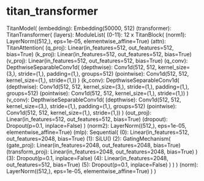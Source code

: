 # titan_transformer



TitanModel(
  (embedding): Embedding(50000, 512)
  (transformer): TitanTransformer(
    (layers): ModuleList(
      (0-11): 12 x TitanBlock(
        (norm1): LayerNorm((512,), eps=1e-05, elementwise_affine=True)
        (attn): TitanAttention(
          (q_proj): Linear(in_features=512, out_features=512, bias=True)
          (k_proj): Linear(in_features=512, out_features=512, bias=True)
          (v_proj): Linear(in_features=512, out_features=512, bias=True)
          (q_conv): DepthwiseSeparableConv1d(
            (depthwise): Conv1d(512, 512, kernel_size=(3,), stride=(1,), padding=(1,), groups=512)
            (pointwise): Conv1d(512, 512, kernel_size=(1,), stride=(1,))
          )
          (k_conv): DepthwiseSeparableConv1d(
            (depthwise): Conv1d(512, 512, kernel_size=(3,), stride=(1,), padding=(1,), groups=512)
            (pointwise): Conv1d(512, 512, kernel_size=(1,), stride=(1,))
          )
          (v_conv): DepthwiseSeparableConv1d(
            (depthwise): Conv1d(512, 512, kernel_size=(3,), stride=(1,), padding=(1,), groups=512)
            (pointwise): Conv1d(512, 512, kernel_size=(1,), stride=(1,))
          )
          (out_proj): Linear(in_features=512, out_features=512, bias=True)
          (dropout): Dropout(p=0.1, inplace=False)
        )
        (norm2): LayerNorm((512,), eps=1e-05, elementwise_affine=True)
        (mlp): Sequential(
          (0): Linear(in_features=512, out_features=2048, bias=True)
          (1): SiLU()
          (2): GatingMechanism(
            (gate_proj): Linear(in_features=2048, out_features=2048, bias=True)
            (transform_proj): Linear(in_features=2048, out_features=2048, bias=True)
          )
          (3): Dropout(p=0.1, inplace=False)
          (4): Linear(in_features=2048, out_features=512, bias=True)
          (5): Dropout(p=0.1, inplace=False)
        )
      )
    )
    (norm): LayerNorm((512,), eps=1e-05, elementwise_affine=True)
  )
)

